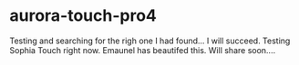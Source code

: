 # aurora-touch-pro4
Testing and searching for the righ one I had found... I will succeed. 
Testing Sophia Touch right now. Emaunel has beautifed this. 
Will share soon....
